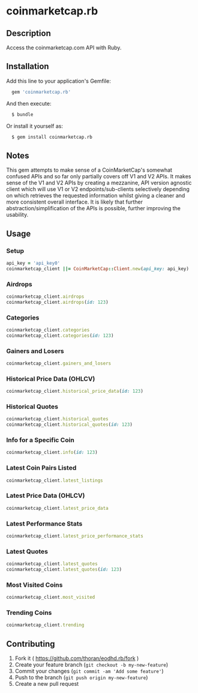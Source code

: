 # coinmarketcap.rb

## Description

Access the coinmarketcap.com API with Ruby.

## Installation

Add this line to your application's Gemfile:
```ruby
  gem 'coinmarketcap.rb'
```
And then execute:
```bash
  $ bundle
```
Or install it yourself as:
```bash
  $ gem install coinmarketcap.rb
```

## Notes

This gem attempts to make sense of a CoinMarketCap's somewhat confused APIs and so far only partially covers off V1 and V2 APIs. It makes sense of the V1 and V2 APIs by creating a mezzanine, API version agnostic client which will use V1 or V2 endpoints/sub-clients selectively depending on which retrieves the requested information whilst giving a cleaner and more consistent overall interface. It is likely that further abstraction/simplification of the APIs is possible, further improving the usability.

## Usage

### Setup
```ruby
api_key = 'api_key0'
coinmarketcap_client ||= CoinMarketCap::Client.new(api_key: api_key)
```

### Airdrops
```ruby
coinmarketcap_client.airdrops
coinmarketcap_client.airdrops(id: 123)
```

### Categories
```ruby
coinmarketcap_client.categories
coinmarketcap_client.categories(id: 123)
```

### Gainers and Losers
```ruby
coinmarketcap_client.gainers_and_losers
```

### Historical Price Data (OHLCV)
```ruby
coinmarketcap_client.historical_price_data(id: 123)
```

### Historical Quotes
```ruby
coinmarketcap_client.historical_quotes
coinmarketcap_client.historical_quotes(id: 123)
```

### Info for a Specific Coin
```ruby
coinmarketcap_client.info(id: 123)
```

### Latest Coin Pairs Listed
```ruby
coinmarketcap_client.latest_listings
```

### Latest Price Data (OHLCV)
```ruby
coinmarketcap_client.latest_price_data
```

### Latest Performance Stats
```ruby
coinmarketcap_client.latest_price_performance_stats
```

### Latest Quotes
```ruby
coinmarketcap_client.latest_quotes
coinmarketcap_client.latest_quotes(id: 123)
```

### Most Visited Coins
```ruby
coinmarketcap_client.most_visited
```

### Trending Coins
```ruby
coinmarketcap_client.trending
```

## Contributing

1. Fork it ( https://github.com/thoran/eodhd.rb/fork )
2. Create your feature branch (`git checkout -b my-new-feature`)
3. Commit your changes (`git commit -am 'Add some feature'`)
4. Push to the branch (`git push origin my-new-feature`)
5. Create a new pull request
